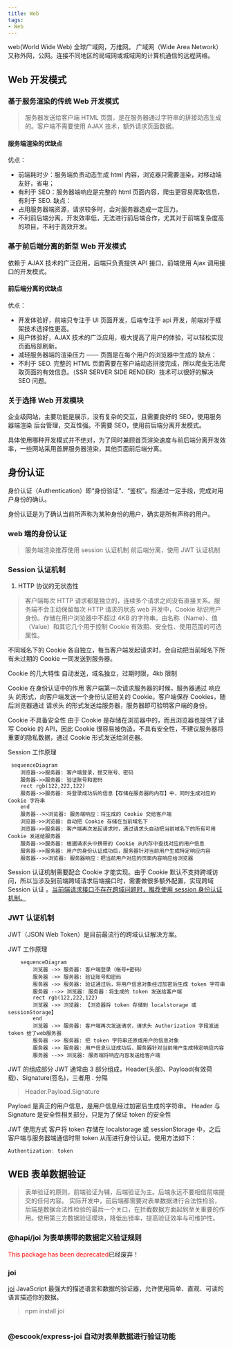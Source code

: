 ```yaml
---
title: Web
tags:
- Web
---
```


web(World Wide Web) 全球广域网，万维网。
广域网（Wide Area Network）又称外网，公网。连接不同地区的局域网或城域网的计算机通信的远程网络。

## Web 开发模式
### 基于服务渲染的传统 Web 开发模式
> 服务器发送给客户端 HTML 页面，是在服务器通过字符串的拼接动态生成的。客户端不需要使用 AJAX 技术，额外请求页面数据。

#### 服务端渲染的优缺点
优点：
*   前端耗时少：服务端负责动态生成 html 内容，浏览器只需要渲染，对移动端友好，省电；
*   有利于 SEO：服务器端响应是完整的 html 页面内容，爬虫更容易爬取信息，有利于 SEO.
缺点：
*   占用服务器端资源，请求较多时，会对服务器造成一定压力。
*   不利前后端分离，开发效率低，无法进行前后端合作，尤其对于前端复杂度高的项目，不利于高效开发。

### 基于前后端分离的新型 Web 开发模式 
依赖于 AJAX 技术的广泛应用，后端只负责提供 API 接口，前端使用 Ajax 调用接口的开发模式。

#### 前后端分离的优缺点
优点：
*   开发体验好，前端只专注于 UI 页面开发，后端专注于 api 开发，前端对于框架技术选择性更高。
*   用户体验好，AJAX 技术的广泛应用，极大提高了用户的体验，可以轻松实现页面局部刷新。
*   减轻服务器端的渲染压力 —— 页面是在每个用户的浏览器中生成的
缺点：
*   不利于 SEO. 完整的 HTML 页面需要在客户端动态拼接完成，所以爬虫无法爬取页面的有效信息。（SSR SERVER SIDE RENDER）技术可以很好的解决 SEO 问题。

### 关于选择 Web 开发模块
企业级网站，主要功能是展示，没有复杂的交互，且需要良好的 SEO，使用服务器端渲染
后台管理，交互性强。不需要 SEO，使用前后端分离开发模式。

具体使用哪种开发模式并不绝对，为了同时兼顾首页渲染速度与前后端分离开发效率，一些网站采用首屏服务器渲染，其他页面前后端分离。

## 身份认证
身价认证（Authentication）即“身份验证”、“鉴权”。指通过一定手段，完成对用户身份的确认。

身份认证是为了确认当前所声称为某种身份的用户，确实是所有声称的用户。

### web 端的身份认证
> 服务端渲染推荐使用 session 认证机制
> 前后端分离，使用 JWT 认证机制

### Session 认证机制
1. HTTP 协议的无状态性
> 客户端每次 HTTP 请求都是独立的，连续多个请求之间没有直接关系。服务端不会主动保留每次 HTTP 请求的状态
> web 开发中，Cookie 标识用户身份。存储在用户浏览器中不超过 4KB 的字符串。由名称（Name）、值（Value）和其它几个用于控制 Cookie 有效期、安全性、使用范围的可选属性。

不同域名下的 Cookie 各自独立，每当客户端发起请求时，会自动把当前域名下所有未过期的 Cookie 一同发送到服务器。

Cookie 的几大特性
自动发送，域名独立，过期时限，4kb 限制

Cookie 在身份认证中的作用
<span class='custom-box custom-box-933'>客户端第一次请求服务器的时候</span>，服务器通过 <span class='custom-box custom-box-933'>响应头</span> 的形式，向客户端发送一个身份认证相关的 Cookie。客户端保存 Cookies，随后浏览器通过 <span class='custom-box custom-box-393'>请求头</span>  的形式发送给服务器，服务器即可验明客户端的身份。

Cookie 不具备安全性
由于 Cookie 是存储在浏览器中的，而且浏览器也提供了读写 Cookie 的 API，因此 Cookie 很容易被伪造，不具有安全性，不建议服务器将重要的隐私数据，通过 Cookie 形式发送给浏览器。

Session 工作原理
```mermaid
 sequenceDiagram
    浏览器->>服务器: 客户端登录，提交账号、密码
    服务器->>服务器: 验证账号和密码
    rect rgb(122,222,122)
    服务器->>服务器: 将登录成功后的信息【存储在服务器的内存】中，同时生成对应的 Cookie 字符串
    end
    服务器-->>浏览器: 服务端响应：将生成的 Cookie 交给客户端
    浏览器->>浏览器: 自动把 Cookie 存储在当前域名下
    浏览器->>服务器: 客户端再次发起请求时，通过请求头自动把当前域名下的所有可用 Cookie 发送给服务器
    服务器->>服务器: 根据请求头中携带的 Cookie 从内存中查找对应的用户信息
    服务器->>服务器: 用户的身份认证成功后，服务器针对当前用户生成特定响应内容
    服务器-->>浏览器: 服务器响应：把当前用户对应的页面内容响应给浏览器
```

<span class='custom-box custom-box-939'>Session 认证机制需要配合 Cookie 才能实现。由于 Cookie 默认不支持跨域访问，所以当涉及到前端跨域请求后端接口时，需要做很多额外配置，实现跨域 Session 认证 。<u>当前端请求接口不存在跨域问题时，推荐使用 session 身份认证机制。</u></span>

### JWT 认证机制
JWT（JSON Web Token）是目前最流行的跨域认证解决方案。

JWT 工作原理
```mermaid
    sequenceDiagram
        浏览器 ->> 服务器: 客户端登录（帐号+密码）
        服务器 ->> 服务器: 验证账号和密码
        服务器 ->> 服务器: 验证通过后，将用户信息对象经过加密后生成 token 字符串
        服务器 -->> 浏览器: 服务器：将生成的 token 发送给客户端
        rect rgb(122,222,122)
        浏览器 ->> 浏览器: 【浏览器将 token 存储到 localstorage 或 sessionStorage】
        end
        浏览器 ->> 服务器: 客户端再次发送请求，请求头 Authorization 字段发送 token 给了web服务器
        服务器 ->> 服务器: 把 token 字符串还原成用户的信息对象
        服务器 ->> 服务器: 用户信息认证成功后，服务器针对当前用户生成特定响应内容
        服务器 -->> 浏览器: 服务端将响应内容发送给客户端
```

JWT 的组成部分
JWT 通常由 3 部分组成，Header(头部)、Payload(有效荷载)、Signature(签名)，三者用 . 分隔
> Header.Payload.Signature

Payload 是真正的用户信息，是用户信息经过加密后生成的字符串。
Header 与 Signature 是安全性相关部分，只是为了保证 token 的安全性

JWT 使用方式
客户将 token 存储在 localstorage 或 sessionStorage 中，之后客户端与服务器端通信时带 token 从而进行身份认证。使用方法如下：
```JavaScript
Authentization: token
``` 

## WEB 表单数据验证
> 表单验证的原则，前端验证为辅，后端验证为主。<span class='custom-box custom-box-933'>后端永远不要相信前端提交的任何内容。</span>
实际开发中，前后端都需要对表单数据进行合法性检验，后端是数据合法性检验的最后一个关口，在拦截数据方面起到至关重要的作用。使用第三方数据验证模块，降低出错率，提高验证效率与可维护性。

### @hapi/joi 为表单携带的数据定义验证规则
<font color='red'>This package has been deprecated</font>已经废弃！
[]()

### joi
[joi](https://www.npmjs.com/package/joi)
JavaScript 最强大的描述语言和数据的验证器，允许使用简单、直观、可读的语言描述你的数据。
> npm install joi
```JavaScript

```

### @escook/express-joi 自动对表单数据进行验证功能